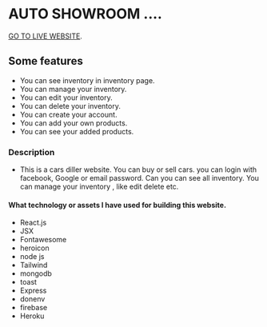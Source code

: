 # AUTO SHOWROOM ....

[GO TO LIVE WEBSITE](https://mads-auto-showroom.web.app/).

## Some features 
* You can see inventory in inventory page.
* You can manage your inventory.
* You can edit your inventory.
* You can delete your inventory.
* You can create your account.
* You can add your own products.
* You can see your added products.


### Description
* This is a cars diller website. You can buy or sell cars. you can login with facebook, Google or email password. Can you can see all inventory. You can manage your inventory , like edit delete etc.

#### What technology or assets I have used for building this website.
* React.js
* JSX
* Fontawesome
* heroicon
* node js 
* Tailwind
* mongodb
* toast
* Express
* donenv
* firebase
* Heroku